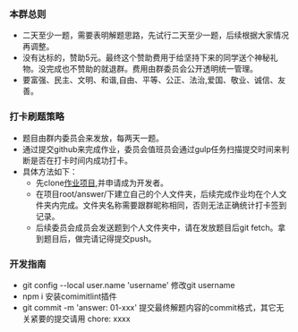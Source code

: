 ### 本群总则  
* 二天至少一题，需要表明解题思路，先试行二天至少一题，后续根据大家情况再调整。  
* 没有达标的，赞助5元。最终这个赞助费用于给坚持下来的同学送个神秘礼物。没完成也不赞助的就退群。费用由群委员会公开透明统一管理。
* 要富强、民主、文明、和谐,自由、平等、公正、法治,爱国、敬业、诚信、友善。
### 打卡刷题策略
* 题目由群内委员会来发放，每两天一题。
* 通过提交github来完成作业，委员会值班员会通过gulp任务扫描提交时间来判断是否在打卡时间内成功打卡。  
* 具体方法如下： 
    * 先clone[作业项目](git@github.com:kaeryehaowan/code-war.git),并申请成为开发者。
    * 在项目root/answer/下建立自己的个人文件夹，后续完成作业均在个人文件夹内完成。文件夹名称需要跟群昵称相同，否则无法正确统计打卡签到记录。
    * 后续委员会成员会发送题到个人文件夹中，请在发放题目后git fetch。拿到题目后，做完请记得提交push。

### 开发指南
* git config --local user.name 'username' 修改git username
* npm i  安装comimitlint插件
* git commit -m 'answer: 01-xxx'  提交最终解题内容的commit格式，其它无关紧要的提交请用 chore: xxxx